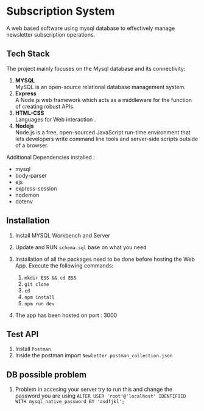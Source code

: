 # Subscription System
A web based software using mysql database to effectively manage newsletter subscription operations.

## Tech Stack
The project mainly focuses on the Mysql database and its connectivity:
1. **MYSQL** <br>
MySQL is an open-source relational database management system.
2. **Express** <br>
A Node.js web framework which acts as a middleware for the function of creating robust APIs.
3. **HTML-CSS**<br>
Languages for Web interaction .
4. **Nodejs**<br>
Node.js is a free, open-sourced JavaScript run-time environment that lets developers write command line tools and server-side scripts outside of a browser.
<p> Additional Dependencies installed :</p>
<ul>
<li>mysql
<li>body-parser
<li>ejs
<li>express-session
<li>nodemon
<li>dotenv
</ul>

## Installation

1. Install MYSQL Workbench and Server
2. Update and RUN `schema.sql` base on what you need 
3. Installation of all the packages need to be done before hosting the Web App. Execute the following commands:
    1. `mkdir ESS && cd ESS`
    2. `git clone `
    3. `cd `
    4. `npm install`
    5. `npm run dev`

4. The app has been hosted on port : 3000 


## Test API

1. Install `Postman` 
2. Inside the postman import `Newletter.postman_collection.json`


## DB possible problem

1. Problem in accesing your server try to run this and change the password you are using `ALTER USER 'root'@'localhost' IDENTIFIED WITH mysql_native_password BY 'asdfjkl';`

   